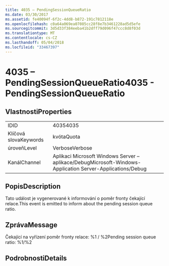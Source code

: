 ```yaml
---
title: 4035 – PendingSessionQueueRatio
ms.date: 03/30/2017
ms.assetid: fe40094f-6f2c-4dd8-b872-191c7812118e
ms.openlocfilehash: c0a64a069ea07085cc28f8e7b3461228ad5d5efe
ms.sourcegitcommit: 3d5d33f384eeba41b2dff79d096f47ccc8d8f03d
ms.translationtype: MT
ms.contentlocale: cs-CZ
ms.lasthandoff: 05/04/2018
ms.locfileid: "33467397"
---
```

# <a name="4035---pendingsessionqueueratio"></a><span data-ttu-id="061e5-102">4035 – PendingSessionQueueRatio</span><span class="sxs-lookup"><span data-stu-id="061e5-102">4035 - PendingSessionQueueRatio</span></span>
## <a name="properties"></a><span data-ttu-id="061e5-103">Vlastnosti</span><span class="sxs-lookup"><span data-stu-id="061e5-103">Properties</span></span>  
  
|||  
|-|-|  
|<span data-ttu-id="061e5-104">ID</span><span class="sxs-lookup"><span data-stu-id="061e5-104">ID</span></span>|<span data-ttu-id="061e5-105">4035</span><span class="sxs-lookup"><span data-stu-id="061e5-105">4035</span></span>|  
|<span data-ttu-id="061e5-106">Klíčová slova</span><span class="sxs-lookup"><span data-stu-id="061e5-106">Keywords</span></span>|<span data-ttu-id="061e5-107">kvóta</span><span class="sxs-lookup"><span data-stu-id="061e5-107">Quota</span></span>|  
|<span data-ttu-id="061e5-108">úroveň</span><span class="sxs-lookup"><span data-stu-id="061e5-108">Level</span></span>|<span data-ttu-id="061e5-109">Verbose</span><span class="sxs-lookup"><span data-stu-id="061e5-109">Verbose</span></span>|  
|<span data-ttu-id="061e5-110">Kanál</span><span class="sxs-lookup"><span data-stu-id="061e5-110">Channel</span></span>|<span data-ttu-id="061e5-111">Aplikaci Microsoft Windows Server – aplikace/Debug</span><span class="sxs-lookup"><span data-stu-id="061e5-111">Microsoft-Windows-Application Server-Applications/Debug</span></span>|  
  
## <a name="description"></a><span data-ttu-id="061e5-112">Popis</span><span class="sxs-lookup"><span data-stu-id="061e5-112">Description</span></span>  
 <span data-ttu-id="061e5-113">Tato událost je vygenerované k informování o poměr fronty čekající relace.</span><span class="sxs-lookup"><span data-stu-id="061e5-113">This event is emitted to inform about the pending session queue ratio.</span></span>  
  
## <a name="message"></a><span data-ttu-id="061e5-114">Zpráva</span><span class="sxs-lookup"><span data-stu-id="061e5-114">Message</span></span>  
 <span data-ttu-id="061e5-115">Čekající na vyřízení poměr fronty relace: %1 / %2</span><span class="sxs-lookup"><span data-stu-id="061e5-115">Pending session queue ratio: %1/%2</span></span>  
  
## <a name="details"></a><span data-ttu-id="061e5-116">Podrobnosti</span><span class="sxs-lookup"><span data-stu-id="061e5-116">Details</span></span>
